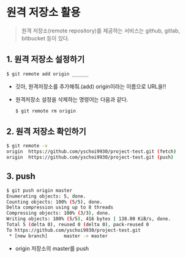 # 원격 저장소 활용

> 원격 저장소(remote repository)를 제공하는 서비스는 github, gitlab, bitbucket 등이 있다.

## 1. 원격 저장소 설정하기

```bash
$ git remote add origin ______
```

* 깃아, 원격저장소를 추가해줘.(add) origin이라는 이름으로 URL을!!

* 원격저장소 설정을 삭제하는 명령어는 다음과 같다.

  ```BAsh
  $ git remote rm origin
  ```

  

## 2. 원격 저장소 확인하기

```bash
$ git remote -v
origin  https://github.com/yschoi9930/project-test.git (fetch)
origin  https://github.com/yschoi9930/project-test.git (push)
```



## 3. push

```bash
$ git push origin master
Enumerating objects: 5, done.
Counting objects: 100% (5/5), done.
Delta compression using up to 8 threads
Compressing objects: 100% (3/3), done.
Writing objects: 100% (5/5), 416 bytes | 138.00 KiB/s, done.
Total 5 (delta 0), reused 0 (delta 0), pack-reused 0
To https://github.com/yschoi9930/project-test.git
 * [new branch]      master -> master
```

* origin 저장소의 master를 push